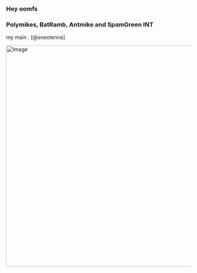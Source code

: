 
### Hey oomfs
### Polymikes, BatRamb, Antmike and SpamGreen INT 
my main . [@sneotenna]

<img width="1377" height="603" alt="Image" src="https://github.com/user-attachments/assets/09ffb555-d53b-455c-9bf5-5a062d7ed46c" />





